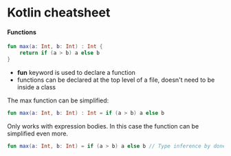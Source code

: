 # Kotlin cheatsheet

#### Functions

```kotlin
fun max(a: Int, b: Int) : Int {
    return if (a > b) a else b
}
```

* **fun** keyword is used to declare a function
* functions can be declared at the top level of a file, doesn't need to be inside a class

The max function can be simplified:

```kotlin
fun max(a: Int, b: Int) : Int = if (a > b) a else b
```
Only works with expression bodies. In this case the function can be simplified even more.

```kotlin
fun max(a: Int, b: Int) = if (a > b) a else b // Type inference by done compiler
```


